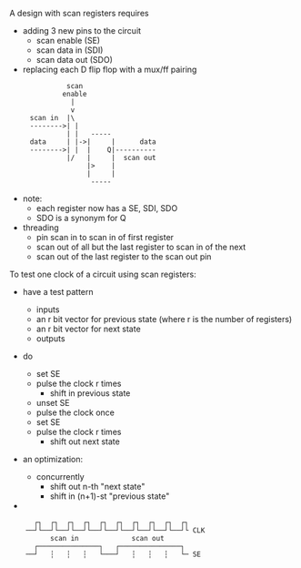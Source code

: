 A design with scan registers requires

 - adding 3 new pins to the circuit
    - scan enable   (SE)
    - scan data in  (SDI)
    - scan data out (SDO)
 - replacing each D flip flop with a mux/ff pairing

```
              scan
             enable
               |
               v
     scan in  |\
     -------->| |
              | |   -----
     data     | |->|     |      data
     -------->| |  |    Q|----------
              |/   |     |  scan out
                   |>    |
                   |     |
                    -----
```

 - note:
    - each register now has a SE, SDI, SDO
    - SDO is a synonym for Q
 - threading
    - pin scan in to scan in of first register
    - scan out of all but the last register to scan in of the next
    - scan out of the last register to the scan out pin

To test one clock of a circuit using scan registers:
 - have a test pattern
    - inputs
    - an r bit vector for previous state (where r is the number of registers)
    - an r bit vector for next     state
    - outputs
 - do
    - set SE
    - pulse the clock r times
       - shift in previous state
    - unset SE
    - pulse the clock once
    - set SE
    - pulse the clock r times
       - shift out next state
 - an optimization:
    - concurrently
       - shift out n-th "next state"
       - shift in (n+1)-st "previous state"

 -

```
      ┌┐  ┌┐  ┌┐  ┌┐  ┌┐  ┌┐  ┌┐  ┌┐  ┌┐  ┌┐
    ──┘└──┘└──┘└──┘└──┘└──┘└──┘└──┘└──┘└──┘└ CLK
          scan in             scan out
      ┌───────────────┐   ┌───────────────┐
    ──┘   ┆   ┆   ┆   └───┘   ┆   ┆   ┆   └─ SE
```
